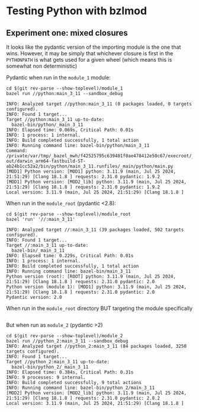 # Testing Python with bzlmod


## Experiment one: mixed closures

It looks like the pydantic version of the importing module is the one that wins.  However, it may be simply that whichever closure is first in the `PYTHONPATH` is what gets used for a given wheel (which means this is somewhat non deterministic)

Pydantic when run in the `module_1` module:
```
cd $(git rev-parse --show-toplevel)/module_1
bazel run //python:main_3_11 --sandbox_debug

INFO: Analyzed target //python:main_3_11 (0 packages loaded, 0 targets configured).
INFO: Found 1 target...
Target //python:main_3_11 up-to-date:
  bazel-bin/python/_main_3_11
INFO: Elapsed time: 0.069s, Critical Path: 0.01s
INFO: 1 process: 1 internal.
INFO: Build completed successfully, 1 total action
INFO: Running command line: bazel-bin/python/main_3_11
Command: /private/var/tmp/_bazel_mwh/f42525795c639401f0ae478412e50c67/execroot/_main/bazel-out/darwin_arm64-fastbuild-ST-ab24b1cc52a2/bin/python/main_3_11.runfiles/_main/python/main.py
[MOD1] Python version: [MOD1] python: 3.11.9 (main, Jul 25 2024, 21:51:29) [Clang 18.1.8 ] requests: 2.31.0 pydantic: 1.9.2
[MOD1] Python version: [MOD2_lib] python: 3.11.9 (main, Jul 25 2024, 21:51:29) [Clang 18.1.8 ] requests: 2.31.0 pydantic: 1.9.2
Local version: 3.11.9 (main, Jul 25 2024, 21:51:29) [Clang 18.1.8 ]
```

When run in the `module_root` (pydantic <2.8):
```
cd $(git rev-parse --show-toplevel)/module_root
bazel 'run' '//:main_3_11' 

INFO: Analyzed target //:main_3_11 (39 packages loaded, 502 targets configured).
INFO: Found 1 target...
Target //:main_3_11 up-to-date:
  bazel-bin/_main_3_11
INFO: Elapsed time: 0.229s, Critical Path: 0.01s
INFO: 1 process: 1 internal.
INFO: Build completed successfully, 1 total action
INFO: Running command line: bazel-bin/main_3_11
Python version (root): [ROOT] python: 3.11.9 (main, Jul 25 2024, 21:51:29) [Clang 18.1.8 ] requests: 2.31.0 pydantic: 2.0
Python version (module 1): [MOD1] python: 3.11.9 (main, Jul 25 2024, 21:51:29) [Clang 18.1.8 ] requests: 2.31.0 pydantic: 2.0
Pydantic version: 2.0
```

When run in the `module_root` directory BUT targeting the module specifically
```

```


But when run as `module_2` (pydantic >2)
```
cd $(git rev-parse --show-toplevel)/module_2
bazel run //python_2:main_3_11 --sandbox_debug
INFO: Analyzed target //python_2:main_3_11 (84 packages loaded, 3250 targets configured).
INFO: Found 1 target...
Target //python_2:main_3_11 up-to-date:
  bazel-bin/python_2/_main_3_11
INFO: Elapsed time: 0.384s, Critical Path: 0.31s
INFO: 9 processes: 9 internal.
INFO: Build completed successfully, 9 total actions
INFO: Running command line: bazel-bin/python_2/main_3_11
[MOD2] Python version: [MOD2_lib] python: 3.11.9 (main, Jul 25 2024, 21:51:29) [Clang 18.1.8 ] requests: 2.31.0 pydantic: 2.8.2
Local version: 3.11.9 (main, Jul 25 2024, 21:51:29) [Clang 18.1.8 ]
```